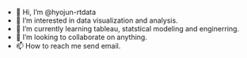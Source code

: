 - 👋 Hi, I’m @hyojun-rtdata
- 👀 I’m interested in data visualization and analysis.
- 🌱 I’m currently learning tableau, statstical modeling and enginerring.
- 💞️ I’m looking to collaborate on anything.
- 📫 How to reach me send email.

<!---
hyojun-rtdata/hyojun-rtdata is a ✨ special ✨ repository because its `README.md` (this file) appears on your GitHub profile.
You can click the Preview link to take a look at your changes.
--->

